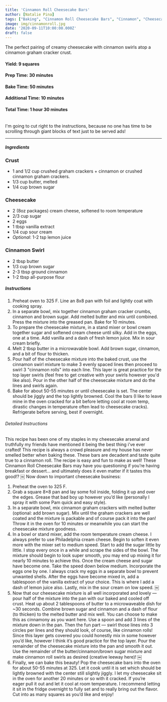 ```yaml
---
title: 'Cinnamon Roll Cheesecake Bars'
author: [Natalie Pina]
tags: ["Baking", "Cinnamon Roll Cheesecake Bars", "Cinnamon", "Cheesecake", "Cheesecake Bars", "Cinnamon Bun", "Cinnamon Roll"]
image: img/cinnamonroll.jpg
date: '2020-09-11T10:00:00.000Z'
draft: false
---
```


The perfect pairing of creamy cheesecake with cinnamon swirls atop a cinnamon graham cracker crust.
<br/>

#### Yield: 9 squares
#### Prep Time: 30 minutes
#### Bake Time: 50 minutes
#### Additional Time: 10 minutes
#### Total Time: 1 hour 30 minutes

<br>
I'm going to cut right to the instructions, because no one has time to be scrolling through giant blocks of text just to be served ads!

-----
##### Ingredients
### Crust
* 1 and 1/2 cup crushed graham crackers + cinnamon or crushed cinnamon graham crackers.
* 1/3 cup butter, melted
* 1/4 cup brown sugar

### Cheesecake
* 2 (8oz packages) cream cheese, softened to room temperature
* 2/3 cup sugar
* 2 eggs
* 1 tbsp vanilla extract
* 1/4 cup sour cream
* _Optional_: 1-2 tsp lemon juice

### Cinnamon Swirl
* 2 tbsp butter
* 1/3 cup brown sugar
* 2-3 tbsp ground cinnamon
* 1-2 tbsp all-purpose flour


##### Instructions
1. Preheat oven to 325 F. Line an 8x8 pan with foil and lightly coat with cooking spray.
2. In a separate bowl, mix together cinnamon graham cracker crumbs, cinnamon and brown sugar. Add melted butter and mix until combined. Press the mixture into the greased pan. Bake for 10 minutes.
3. To prepare the cheesecake mixture, in a stand mixer or bowl cream together sugar and softened cream cheese until silky. Add in the eggs, one at a time. Add vanilla and a dash of fresh lemon juice. Mix in sour cream briefly.
4. Melt 2 tbsp butter in a microwavable bowl. Add brown sugar, cinnamon, and a bit of flour to thicken.
5. Pour half of the cheesecake mixture into the baked crust, use the cinnamon swirl mixture to make 3 evenly spaced lines then proceed to swirl 3 "cinnamon rolls" into each line. This layer is great practice for the top layer swirls (feel free to get creative with your swirls however you'd like also). Pour in the other half of the cheesecake mixture and do the lines and swirls again.
6. Bake for about 50-55 minutes or until cheesecake is set. The center should be jiggly and the top lightly browned. Cool the bars (I like to leave mine in the oven cracked for a bit before letting cool at room temp, dirastic changes in temperature often lead to cheesecake cracks). Refrigerate before serving, best if overnight.


###### Detailed Instructions
This recipe has been one of my staples in my cheesecake arsenal and truthfully my friends have mentioned it being the best thing i’ve ever crafted! This recipe is always a crowd pleasure and my house has never smelled better when baking these. These bars are decadent and taste quite true to a cinnamon roll. The recipe is easy and fun to make as well!
These Cinnamon Roll Cheesecake Bars may have you questioning if you’re having breakfast or dessert… and ultimately does it even matter if it tastes this good!?
￼
Now down to important cheesecake business:
1. Preheat the oven to 325 F.
2. Grab a square 8×8 pan and lay some foil inside, folding it up and over the edges. Grease that bad boy up however you’d like (personally I spray it with some Pam quick and easy style).
3. In a separate bowl, mix cinnamon graham crackers with melted butter (optional: add brown sugar). Mix until the graham crackers are well coated and the mixture is packable and of course pack it into the pan! Throw it in the oven for 10 minutes or meanwhile you can start the cheesecake mixture goodness.
4. In a bowl or stand mixer, add the room temperature cream cheese. I always prefer to use Philadelphia cream cheese. Begin to soften it even more with the mixer set to medium speed. Start to add the sugar little by little. I stop every once in a while and scrape the sides of the bowl. The mixture should begin to look super smooth, you may end up mixing it for nearly 10 minutes to achieve this. Once the cream cheese and sugar have become one. Take the speed down below medium. Incorporate the eggs one by one. I always crack my eggs in a separate bowl to prevent unwanted shells. After the eggs have become mixed in, add a tablespoon of the vanilla extract of your choice. This is where I add a dash of lemon juice also. Lastly, mix in the sour cream on low speed.
￼
5. Now that our cheesecake mixture is all well incorporated and lovely — pour half of the mixture into the pan with our baked and cooled off crust. Heat up about 2 tablespoons of butter to a microwaveable dish for ~30 seconds. Combine brown sugar and cinnamon and a dash of flour (to thicken) to the melted butter and mix well. You can choose to make this as cinnamony as you want here. Use a spoon and add 3 lines of the mixture down in the pan. Then the fun part — swirl those lines into 3 circles per lines and they should look, of course, like cinnamon rolls! Since this layer gets covered you could honestly mix in some however you’d like, however I think it’s good practice for the top layer. Pour the remainder of the cheesecake mixture into the pan and smooth it out. Use the remainder of the butter/cinnamon/brown sugar mixture and make cinnamon roll swirls as desired (creative leeway here)!
￼
6. Finally, we can bake this beauty! Pop the cheesecake bars into the oven for about 50-55 minutes at 325. Let it cook until it is set which should be lightly browned with the center still slightly jiggly. I let my cheesecake sit in the oven for another 20 minutes or so with it cracked. If you’re eager pull it out and let it cool at room temperature. I recommend letting it sit in the fridge overnight to fully set and to really bring out the flavor. Cut into as many squares as you’d like and enjoy!